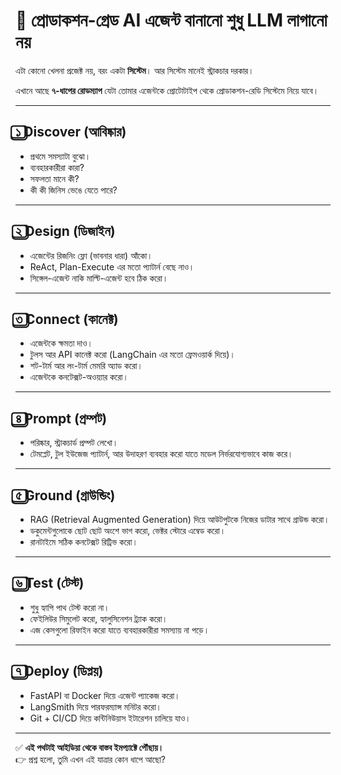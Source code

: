 # 🚀 প্রোডাকশন-গ্রেড AI এজেন্ট বানানো শুধু LLM লাগানো নয়  

এটা কোনো খেলনা প্রজেক্ট নয়, বরং একটা **সিস্টেম**। আর সিস্টেম মানেই স্ট্রাকচার দরকার।  

এখানে আছে **৭-ধাপের রোডম্যাপ** যেটা তোমার এজেন্টকে প্রোটোটাইপ থেকে প্রোডাকশন-রেডি সিস্টেমে নিয়ে যাবে।  

---

## ১️⃣ Discover (আবিষ্কার)  
- প্রথমে সমস্যাটা বুঝো।  
- ব্যবহারকারীরা কারা?  
- সফলতা মানে কী?  
- কী কী জিনিস ভেঙে যেতে পারে?  

---

## ২️⃣ Design (ডিজাইন)  
- এজেন্টের রিজনিং ফ্লো (ভাবনার ধারা) আঁকো।  
- ReAct, Plan-Execute এর মতো প্যাটার্ন বেছে নাও।  
- সিঙ্গেল-এজেন্ট নাকি মাল্টি-এজেন্ট হবে ঠিক করো।  

---

## ৩️⃣ Connect (কানেক্ট)  
- এজেন্টকে ক্ষমতা দাও।  
- টুলস আর API কানেক্ট করো (LangChain এর মতো ফ্রেমওয়ার্ক দিয়ে)।  
- শট-টার্ম আর লং-টার্ম মেমরি অ্যাড করো।  
- এজেন্টকে কনটেক্সট-অওয়্যার করো।  

---

## ৪️⃣ Prompt (প্রম্পট)  
- পরিষ্কার, স্ট্রাকচার্ড প্রম্পট লেখো।  
- টেমপ্লেট, টুল ইউজেজ প্যাটার্ন, আর উদাহরণ ব্যবহার করো যাতে মডেল নির্ভরযোগ্যভাবে কাজ করে।  

---

## ৫️⃣ Ground (গ্রাউন্ডিং)  
- RAG (Retrieval Augmented Generation) দিয়ে আউটপুটকে নিজের ডাটার সাথে গ্রাউন্ড করো।  
- ডকুমেন্টগুলোকে ছোট ছোট অংশে ভাগ করো, ভেক্টর স্টোরে এম্বেড করো।  
- রানটাইমে সঠিক কনটেক্সট রিট্রিভ করো।  

---

## ৬️⃣ Test (টেস্ট)  
- শুধু হ্যাপি পাথ টেস্ট করো না।  
- ফেইলিউর সিমুলেট করো, হ্যালুসিনেশন ট্র্যাক করো।  
- এজ কেসগুলো রিফাইন করো যাতে ব্যবহারকারীরা সমস্যায় না পড়ে।  

---

## ৭️⃣ Deploy (ডিপ্লয়)  
- FastAPI বা Docker দিয়ে এজেন্ট প্যাকেজ করো।  
- LangSmith দিয়ে পারফরম্যান্স মনিটর করো।  
- Git + CI/CD দিয়ে কন্টিনিউয়াস ইটারেশন চালিয়ে যাও।  

---

✅ **এই পথটাই আইডিয়া থেকে বাস্তব ইমপ্যাক্টে পৌঁছায়।**  
👉 প্রশ্ন হলো, তুমি এখন এই যাত্রার কোন ধাপে আছো?  
